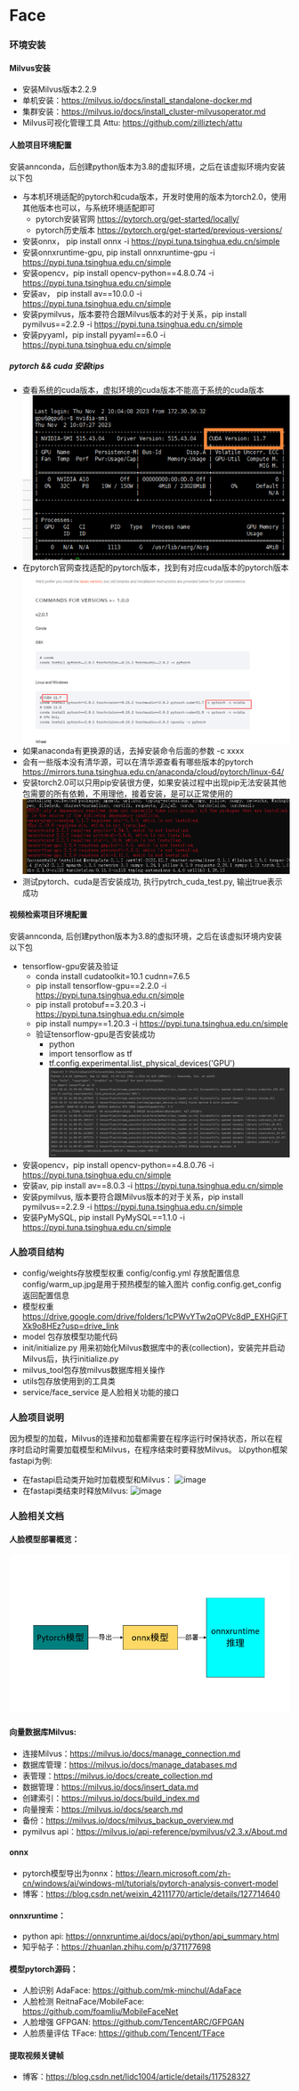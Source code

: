 # Face

### 环境安装
#### Milvus安装
  - 安装Milvus版本2.2.9
  - 单机安装：https://milvus.io/docs/install_standalone-docker.md
  - 集群安装：https://milvus.io/docs/install_cluster-milvusoperator.md
  - Milvus可视化管理工具 Attu: https://github.com/zilliztech/attu
#### 人脸项目环境配置
  安装annconda，后创建python版本为3.8的虚拟环境，之后在该虚拟环境内安装以下包
  - 与本机环境适配的pytorch和cuda版本，开发时使用的版本为torch2.0，使用其他版本也可以，与系统环境适配即可
    - pytorch安装官网 https://pytorch.org/get-started/locally/
    - pytorch历史版本 https://pytorch.org/get-started/previous-versions/
  - 安装onnx， pip install onnx -i https://pypi.tuna.tsinghua.edu.cn/simple
  - 安装onnxruntime-gpu, pip install onnxruntime-gpu -i https://pypi.tuna.tsinghua.edu.cn/simple
  - 安装opencv，pip install opencv-python==4.8.0.74 -i https://pypi.tuna.tsinghua.edu.cn/simple
  - 安装av， pip install av==10.0.0 -i https://pypi.tuna.tsinghua.edu.cn/simple
  - 安装pymilvus，版本要符合跟Milvus版本的对于关系，pip install pymilvus==2.2.9 -i https://pypi.tuna.tsinghua.edu.cn/simple
  - 安装pyyaml，pip install pyyaml==6.0 -i https://pypi.tuna.tsinghua.edu.cn/simple
##### pytorch && cuda 安装tips
  - 查看系统的cuda版本，虚拟环境的cuda版本不能高于系统的cuda版本
  ![img_5.png](readme_imgs%2Fimg_5.png)
  - 在pytorch官网查找适配的pytorch版本，找到有对应cuda版本的pytorch版本
  ![img_2.png](readme_imgs%2Fimg_2.png)
  - 如果anaconda有更换源的话，去掉安装命令后面的参数 -c xxxx
  - 会有一些版本没有清华源，可以在清华源查看有哪些版本的pytorch
   https://mirrors.tuna.tsinghua.edu.cn/anaconda/cloud/pytorch/linux-64/
  - 安装torch2.0可以只用pip安装很方便，如果安装过程中出现pip无法安装其他包需要的所有依赖，不用理他，接着安装，是可以正常使用的
  ![img_3.png](readme_imgs%2Fimg_3.png)
  - 测试pytorch、cuda是否安装成功, 执行pytrch_cuda_test.py, 输出true表示成功
    
#### 视频检索项目环境配置
  安装annconda, 后创建python版本为3.8的虚拟环境，之后在该虚拟环境内安装以下包
  - tensorflow-gpu安装及验证
    - conda install cudatoolkit=10.1 cudnn=7.6.5
    - pip install tensorflow-gpu==2.2.0 -i https://pypi.tuna.tsinghua.edu.cn/simple
    - pip install protobuf==3.20.3 -i https://pypi.tuna.tsinghua.edu.cn/simple
    - pip install numpy==1.20.3 -i https://pypi.tuna.tsinghua.edu.cn/simple
    - 验证tensorflow-gpu是否安装成功
      - python
      - import tensorflow as tf
      - tf.config.experimental.list_physical_devices('GPU')
      ![img_1.png](readme_imgs%2Fimg_1.png)
  - 安装opencv，pip install opencv-python==4.8.0.76 -i https://pypi.tuna.tsinghua.edu.cn/simple
  - 安装av, pip install av==8.0.3 -i https://pypi.tuna.tsinghua.edu.cn/simple
  - 安装pymilvus, 版本要符合跟Milvus版本的对于关系，pip install pymilvus==2.2.9 -i https://pypi.tuna.tsinghua.edu.cn/simple 
  - 安装PyMySQL, pip install PyMySQL==1.1.0 -i https://pypi.tuna.tsinghua.edu.cn/simple


### 人脸项目结构
+ config/weights存放模型权重 config/config.yml 存放配置信息 config/warm_up.jpg是用于预热模型的输入图片 config.config.get_config 返回配置信息
+ 模型权重 https://drive.google.com/drive/folders/1cPWvYTw2qOPVc8dP_EXHGjFTXk9o8HEz?usp=drive_link
+ model 包存放模型功能代码
+ init/initialize.py 用来初始化Milvus数据库中的表(collection)，安装完并启动Milvus后，执行initialize.py
+ milvus_tool包存放milvus数据库相关操作
+ utils包存放使用到的工具类
+ service/face_service 是人脸相关功能的接口


### 人脸项目说明
因为模型的加载，Milvus的连接和加载都需要在程序运行时保持状态，所以在程序时启动时需要加载模型和Milvus，在程序结束时要释放Milvus。
以python框架fastapi为例:
+ 在fastapi启动类开始时加载模型和Milvus：
  ![image](https://github.com/jieblue/Face/assets/53696774/7e68352b-6a77-45c5-a955-2a5067e9f289)
+ 在fastapi类结束时释放Milvus:
  ![image](https://github.com/jieblue/Face/assets/53696774/75d2ccb3-0c46-43d2-bf8e-2bd617dd1fc3)


### 人脸相关文档

#### 人脸模型部署概览：
![img.png](readme_imgs%2Fimg.png)

#### 向量数据库Milvus:
  + 连接Milvus：https://milvus.io/docs/manage_connection.md
  + 数据库管理：https://milvus.io/docs/manage_databases.md
  + 表管理：https://milvus.io/docs/create_collection.md
  + 数据管理：https://milvus.io/docs/insert_data.md
  + 创建索引：https://milvus.io/docs/build_index.md
  + 向量搜索：https://milvus.io/docs/search.md
  + 备份：https://milvus.io/docs/milvus_backup_overview.md
  + pymilvus api：https://milvus.io/api-reference/pymilvus/v2.3.x/About.md

#### onnx
  + pytorch模型导出为onnx：https://learn.microsoft.com/zh-cn/windows/ai/windows-ml/tutorials/pytorch-analysis-convert-model
  + 博客：https://blog.csdn.net/weixin_42111770/article/details/127714640
#### onnxruntime：
  + python api: https://onnxruntime.ai/docs/api/python/api_summary.html
  + 知乎帖子：https://zhuanlan.zhihu.com/p/371177698

#### 模型pytorch源码：
  + 人脸识别 AdaFace: https://github.com/mk-minchul/AdaFace
  + 人脸检测 ReitnaFace/MobileFace: https://github.com/foamliu/MobileFaceNet
  + 人脸增强 GFPGAN: https://github.com/TencentARC/GFPGAN
  + 人脸质量评估 TFace: https://github.com/Tencent/TFace

#### 提取视频关键帧
  + 博客：https://blog.csdn.net/lidc1004/article/details/117528327




  
